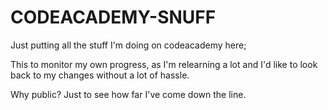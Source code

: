 # CODEACADEMY-SNUFF
Just putting all the stuff I'm doing on codeacademy here;

This to monitor my own progress, as I'm relearning a lot and I'd like to look back to my changes without a lot of hassle.

Why public?
Just to see how far I've come down the line.
